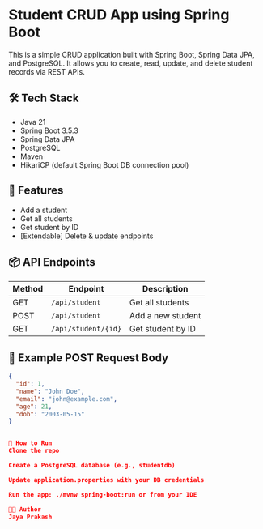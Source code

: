 # Student CRUD App using Spring Boot

This is a simple CRUD application built with Spring Boot, Spring Data JPA, and PostgreSQL. It allows you to create, read, update, and delete student records via REST APIs.

## 🛠️ Tech Stack
- Java 21
- Spring Boot 3.5.3
- Spring Data JPA
- PostgreSQL
- Maven
- HikariCP (default Spring Boot DB connection pool)

## 🚀 Features
- Add a student
- Get all students
- Get student by ID
- [Extendable] Delete & update endpoints

## 📦 API Endpoints

| Method | Endpoint           | Description          |
|--------|--------------------|----------------------|
| GET    | `/api/student`     | Get all students     |
| POST   | `/api/student`     | Add a new student    |
| GET    | `/api/student/{id}`| Get student by ID    |

## 🧪 Example POST Request Body
```json
{
  "id": 1,
  "name": "John Doe",
  "email": "john@example.com",
  "age": 21,
  "dob": "2003-05-15"
}


🧾 How to Run
Clone the repo

Create a PostgreSQL database (e.g., studentdb)

Update application.properties with your DB credentials

Run the app: ./mvnw spring-boot:run or from your IDE

🧑‍💻 Author
Jaya Prakash